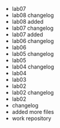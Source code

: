 - lab07
- lab08 changelog
- lab08 added
- lab07 changelog
- lab07 added
- lab06 changelog
- lab06
- lab05 changelog
- lab05
- lab04 changelog
- lab04
- lab03
- lab02
- lab02 changelog
- lab02
- changelog
- added more files
- work repository
